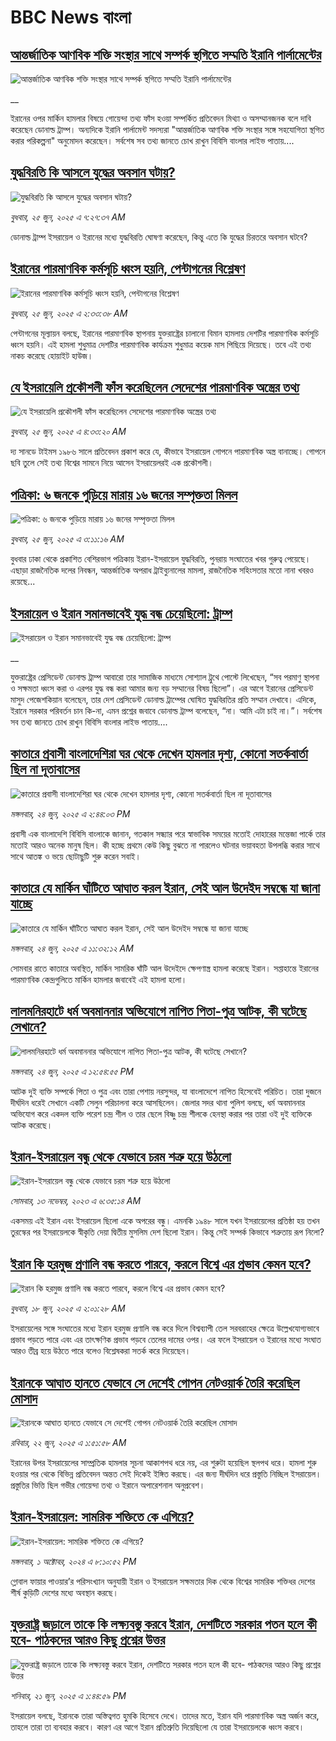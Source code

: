 # BBC News বাংলা## [আন্তর্জাতিক আণবিক শক্তি সংস্থার সাথে সম্পর্ক স্থগিতে সম্মতি ইরানি পার্লামেন্টের](https://www.bbc.co.uk/bengali/live/c0l41w03g58t?at_campaign=githubrss)![আন্তর্জাতিক আণবিক শক্তি সংস্থার সাথে সম্পর্ক স্থগিতে সম্মতি ইরানি পার্লামেন্টের](https://ichef.bbci.co.uk/ace/standard/240/cpsprodpb/9c7e/live/98cf59d0-5198-11f0-b4be-8f7caf53b80c.jpg)__ইরানের ওপর মার্কিন হামলার বিষয়ে গোয়েন্দা তথ্য ফাঁস হওয়া সম্পর্কিত প্রতিবেদন মিথ্যা ও অসম্মানজনক বলে দাবি করেছেন ডোনাল্ড ট্রাম্প। অন্যদিকে ইরানি পার্লামেন্ট সদস্যরা "আন্তর্জাতিক আণবিক শক্তি সংস্থার সঙ্গে সহযোগিতা স্থগিত করার পরিকল্পনা" অনুমোদন করেছেন। সর্বশেষ সব তথ্য জানতে চোখ রাখুন বিবিসি বাংলার লাইভ পাতায়....## [যুদ্ধবিরতি কি আসলে যুদ্ধের অবসান ঘটায়?](https://www.bbc.com/bengali/articles/c5y7ex2r3yro?at_campaign=githubrss)![যুদ্ধবিরতি কি আসলে যুদ্ধের অবসান ঘটায়?](https://ichef.bbci.co.uk/ace/ws/240/cpsprodpb/1cd8/live/949125d0-5196-11f0-a2ff-17a82c2e8bc4.jpg)_বুধবার, ২৫ জুন, ২০২৫ এ ৭:২৭:৩৭ AM_ডোনাল্ড ট্রাম্প ইসরায়েল ও ইরানের মধ্যে যুদ্ধবিরতি ঘোষণা করেছেন, কিন্তু এতে কি যুদ্ধের চিরতরে অবসান ঘটবে?## [ইরানের পারমাণবিক কর্মসূচি ধ্বংস হয়নি,  পেন্টাগনের বিশ্লেষণ](https://www.bbc.com/bengali/articles/cn9y39ej1d4o?at_campaign=githubrss)![ইরানের পারমাণবিক কর্মসূচি ধ্বংস হয়নি,  পেন্টাগনের বিশ্লেষণ](https://ichef.bbci.co.uk/ace/ws/240/cpsprodpb/b021/live/b3d2fbd0-5169-11f0-8485-7bd50fa63665.jpg)_বুধবার, ২৫ জুন, ২০২৫ এ ২:৩৩:৩৮ AM_পেন্টাগনের মূল্যায়ন বলছে, ইরানের পারমাণবিক স্থাপনায় যুক্তরাষ্ট্রের চালানো বিমান হামলায় দেশটির পারমাণবিক কর্মসূচি ধ্বংস হয়নি। এই হামলা শুধুমাত্র দেশটির পারমাণবিক কার্যক্রম শুধুমাত্র কয়েক মাস পিছিয়ে দিয়েছে। তবে এই তথ্য নাকচ করেছে হোয়াইট হাউজ।## [যে ইসরায়েলি প্রকৌশলী ফাঁস করেছিলেন সেদেশের পারমাণবিক অস্ত্রের তথ্য](https://www.bbc.com/bengali/articles/cx2lqwdlq48o?at_campaign=githubrss)![যে ইসরায়েলি প্রকৌশলী ফাঁস করেছিলেন সেদেশের পারমাণবিক অস্ত্রের তথ্য](https://ichef.bbci.co.uk/ace/ws/240/cpsprodpb/a6c2/live/a7dabb60-4db3-11f0-84e5-a32bf281c393.jpg)_বুধবার, ২৫ জুন, ২০২৫ এ ৪:৩৩:২০ AM_দ্য সানডে টাইমস ১৯৮৬ সালে প্রতিবেদন প্রকাশ করে যে, কীভাবে ইসরায়েল গোপনে পারমাণবিক অস্ত্র বানাচ্ছে। গোপনে ছবি তুলে সেই তথ্য বিশ্বের সামনে নিয়ে আসেন ইসরায়েলরই এক প্রকৌশলী।## [পত্রিকা: ৬ জনকে পুড়িয়ে মারায় ১৬ জনের সম্পৃক্ততা মিলল](https://www.bbc.com/bengali/articles/clymzyg37nlo?at_campaign=githubrss)![পত্রিকা: ৬ জনকে পুড়িয়ে মারায় ১৬ জনের সম্পৃক্ততা মিলল](https://ichef.bbci.co.uk/ace/ws/240/cpsprodpb/bdc7/live/00c936f0-516c-11f0-9387-19c7f3f4293a.jpg)_বুধবার, ২৫ জুন, ২০২৫ এ ৩:১১:১৬ AM_বুধবার ঢাকা থেকে প্রকাশিত বেশিরভাগ পত্রিকায় ইরান-ইসরায়েল যুদ্ধবিরতি, পুনরায় সংঘাতের খবর গুরুত্ব পেয়েছে। এছাড়া রাজনৈতিক দলের নিবন্ধন, আন্তর্জাতিক অপরাধ ট্রাইব্যুনালের মামলা, রাজনৈতিক সহিংসতার মতো নানা খবরও রয়েছে...## [ইসরায়েল ও ইরান সমানভাবেই যুদ্ধ বন্ধ চেয়েছিলো: ট্রাম্প](https://www.bbc.co.uk/bengali/live/ce3nl955ypdt?at_campaign=githubrss)![ইসরায়েল ও ইরান সমানভাবেই যুদ্ধ বন্ধ চেয়েছিলো: ট্রাম্প](https://ichef.bbci.co.uk/ace/standard/240/cpsprodpb/6009/live/93d5c9b0-5115-11f0-b4be-8f7caf53b80c.jpg)__যুক্তরাষ্ট্রের প্রেসিডেন্ট ডোনাল্ড ট্রাম্প আবারো তার সামাজিক মাধ্যমে সোশ্যাল ট্রুথে পোস্টে লিখেছেন, “সব পরমাণু স্থাপনা ও সক্ষমতা ধ্বংস করা ও এরপর যুদ্ধ বন্ধ করা আমার জন্য বড় সম্মানের বিষয় ছিলো”। এর আগে ইরানের প্রেসিডেন্ট মাসুদ পেজেশকিয়ান বলেছেন, তার দেশ প্রেসিডেন্ট ডোনাল্ড ট্রাম্পের ঘোষিত যুদ্ধবিরতির প্রতি সম্মান দেখাবে। এদিকে, ইরানে  সরকার পরিবর্তন চান কি-না, এমন প্রশ্নের জবাবে ডোনাল্ড ট্রাম্প  বলেছেন, “না। আমি এটা চাই না।”। সর্বশেষ সব তথ্য জানতে চোখ রাখুন বিবিসি বাংলার লাইভ পাতায়....## [কাতারে প্রবাসী বাংলাদেশিরা ঘর থেকে দেখেন হামলার দৃশ্য, কোনো সতর্কবার্তা ছিল না দূতাবাসের](https://www.bbc.com/bengali/articles/czdvlrrzjnno?at_campaign=githubrss)![কাতারে প্রবাসী বাংলাদেশিরা ঘর থেকে দেখেন হামলার দৃশ্য, কোনো সতর্কবার্তা ছিল না দূতাবাসের](https://ichef.bbci.co.uk/ace/ws/240/cpsprodpb/0d7b/live/49b910d0-50c5-11f0-8c47-237c2e4015f5.jpg)_মঙ্গলবার, ২৪ জুন, ২০২৫ এ ২:৪৪:০৩ PM_প্রবাসী এক বাংলাদেশি বিবিসি বাংলাকে জানান, গতকাল সন্ধ্যার পরে স্বাভাবিক সময়ের মতোই দোহারের মন্তেজা পার্কে তার মতোই আরও অনেক মানুষ ছিল। কী হচ্ছে প্রথমে কেউ কিছু বুঝতে না পারলেও ঘটনার ভয়াবহতা উপলব্ধি করার সাথে সাথে আতঙ্ক ও ভয়ে ছোটাছুটি শুরু করেন সবাই।## [কাতারে যে মার্কিন ঘাঁটিতে আঘাত করল ইরান, সেই আল উদেইদ সম্বন্ধে যা জানা যাচ্ছে](https://www.bbc.com/bengali/articles/cdx5n4lgeg9o?at_campaign=githubrss)![কাতারে যে মার্কিন ঘাঁটিতে আঘাত করল ইরান, সেই আল উদেইদ সম্বন্ধে যা জানা যাচ্ছে](https://ichef.bbci.co.uk/ace/ws/240/cpsprodpb/8e9f/live/a5e5c230-5071-11f0-97f8-effd17ba6497.jpg)_মঙ্গলবার, ২৪ জুন, ২০২৫ এ ১১:৩২:১২ AM_সোমবার রাতে কাতারে অবস্থিত, মার্কিন সামরিক ঘাঁটি আল উদেইদে ক্ষেপণাস্ত্র হামলা করেছে ইরান। সপ্তাহান্তে ইরানের পারমাণবিক কেন্দ্রগুলিতে মার্কিন হামলার জবাবেই এই হামলা হলো।## [লালমনিরহাটে ধর্ম অবমাননার অভিযোগে নাপিত পিতা-পুত্র আটক, কী ঘটেছে সেখানে?](https://www.bbc.com/bengali/articles/c07dkx9emzzo?at_campaign=githubrss)![লালমনিরহাটে ধর্ম অবমাননার অভিযোগে নাপিত পিতা-পুত্র আটক, কী ঘটেছে সেখানে?](https://ichef.bbci.co.uk/ace/ws/240/cpsprodpb/5623/live/4696be30-50f1-11f0-a466-d54f65b60deb.jpg)_মঙ্গলবার, ২৪ জুন, ২০২৫ এ ১২:৫৪:৫৫ PM_আটক দুই ব্যক্তি সম্পর্কে পিতা ও পুত্র এবং তারা পেশায় নরসুন্দর, যা বাংলাদেশে নাপিত হিসেবেই পরিচিত। তারা দুজনে দীর্ঘদিন ধরেই সেখানে একটি সেলুন পরিচালনা করে আসছিলেন।
জেলার সদর থানা পুলিশ বলছে, ধর্ম অবমাননার অভিযোগ করে একদল ব্যক্তি পরেশ চন্দ্র শীল ও তার ছেলে বিষ্ণু চন্দ্র শীলকে হেনস্থা করার পর তারা ওই দুই ব্যক্তিকে আটক করেছে।## [ইরান-ইসরায়েল বন্ধু থেকে যেভাবে চরম শত্রু হয়ে উঠলো](https://www.bbc.com/bengali/articles/cv2z9w0x9j2o?at_campaign=githubrss)![ইরান-ইসরায়েল বন্ধু থেকে যেভাবে চরম শত্রু হয়ে উঠলো](https://ichef.bbci.co.uk/ace/ws/240/cpsprodpb/9a7a/live/d4ac78d0-820e-11ee-9def-dd806bd53fa5.jpg)_সোমবার, ১৩ নভেম্বর, ২০২৩ এ ৬:৩৫:১৪ AM_একসময় এই ইরান এবং ইসরায়েল ছিলো একে অপরের বন্ধু। এমনকি ১৯৪৮ সালে যখন ইসরায়েলের প্রতিষ্ঠা হয় তখন তুরস্কের পর ইসরায়েলকে স্বীকৃতি দেয়া দ্বিতীয় মুসলিম দেশ ছিলো ইরান।  কিন্তু সেই সম্পর্ক কিভাবে শত্রুতায় রূপ নিলো?## [ইরান কি হরমুজ প্রণালি বন্ধ করতে পারবে, করলে বিশ্বে এর প্রভাব কেমন হবে?](https://www.bbc.com/bengali/articles/cx2v8nxqjrwo?at_campaign=githubrss)![ইরান কি হরমুজ প্রণালি বন্ধ করতে পারবে, করলে বিশ্বে এর প্রভাব কেমন হবে?](https://ichef.bbci.co.uk/ace/ws/240/cpsprodpb/205f/live/19bc7f20-4b61-11f0-86d5-3b52b53af158.jpg)_বুধবার, ১৮ জুন, ২০২৫ এ ২:০১:২৮ AM_ইসরায়েলের সঙ্গে সংঘাতের মধ্যে ইরান হরমুজ প্রণালি বন্ধ করে দিলে বিশ্বব্যাপী তেল সরবরাহের ক্ষেত্রে উল্লেখযোগ্যভাবে প্রভাব পড়তে পারে এবং এর তাৎক্ষণিক প্রভাব পড়বে তেলের দামের ওপর। এর ফলে ইসরায়েল ও ইরানের মধ্যে সংঘাত আরও তীব্র হয়ে উঠতে পারে বলেও বিশ্লেষকরা সতর্ক করে দিয়েছেন।## [ইরানকে আঘাত হানতে যেভাবে সে দেশেই গোপন নেটওয়ার্ক তৈরি করেছিল মোসাদ](https://www.bbc.com/bengali/articles/c994r8jydnmo?at_campaign=githubrss)![ইরানকে আঘাত হানতে যেভাবে সে দেশেই গোপন নেটওয়ার্ক তৈরি করেছিল মোসাদ](https://ichef.bbci.co.uk/ace/ws/240/cpsprodpb/b0f2/live/21159100-4e7f-11f0-86d5-3b52b53af158.jpg)_রবিবার, ২২ জুন, ২০২৫ এ ১:৫১:৫৮ AM_ইরানের উপর ইসরায়েলের সাম্প্রতিক হামলার সূচনা আকাশপথ ধরে নয়, এর শুরুটা হয়েছিল স্থলপথ ধরে। হামলা শুরু হওয়ার পর থেকে বিভিন্ন প্রতিবেদন অন্তত সেই দিকেই ইঙ্গিত করছে। 
এর জন্য দীর্ঘদিন ধরে প্রস্তুতি নিচ্ছিল ইসরায়েল। প্রস্তুতির ভিত্তি ছিল গভীর গোয়েন্দা তথ্য ও ইরানে অপারেশনাল অনুপ্রবেশ।## [ইরান-ইসরায়েল: সামরিক শক্তিতে কে এগিয়ে?](https://www.bbc.com/bengali/articles/cx7dv4yn5ypo?at_campaign=githubrss)![ইরান-ইসরায়েল: সামরিক শক্তিতে কে এগিয়ে?](https://ichef.bbci.co.uk/ace/ws/240/cpsprodpb/926c/live/773e1680-fa41-11ee-97f7-e98b193ef1b8.jpg)_মঙ্গলবার, ১ অক্টোবর, ২০২৪ এ ৮:১০:৫২ PM_গ্লোবাল ফায়ার পাওয়ার’র পরিসংখ্যান অনুযায়ী ইরান ও  ইসরায়েল সক্ষমতার দিক থেকে বিশ্বের সামরিক শক্তিধর দেশের শীর্ষ কুড়িটি দেশের মধ্যে অবস্থান করছে।## [যুক্তরাষ্ট্র জড়ালে তাকে কি লক্ষ্যবস্তু করবে ইরান, দেশটিতে সরকার পতন হলে কী হবে- পাঠকদের আরও কিছু প্রশ্নের উত্তর](https://www.bbc.com/bengali/articles/c78n9qxpx56o?at_campaign=githubrss)![যুক্তরাষ্ট্র জড়ালে তাকে কি লক্ষ্যবস্তু করবে ইরান, দেশটিতে সরকার পতন হলে কী হবে- পাঠকদের আরও কিছু প্রশ্নের উত্তর](https://ichef.bbci.co.uk/ace/ws/240/cpsprodpb/1e8a/live/81f4b600-4e6f-11f0-86d5-3b52b53af158.jpg)_শনিবার, ২১ জুন, ২০২৫ এ ১:৪৪:৫৯ PM_ইসরায়েল বলছে, ইরানকে তারা অস্তিত্বগত হুমকি হিসেবে দেখে। তাদের মতে, ইরান যদি পারমাণবিক অস্ত্র অর্জন করে, তাহলে তারা তা ব্যবহার করবে। কারণ এর আগে ইরান প্রতিশ্রুতি দিয়েছিলো যে তারা ইসরায়েলকে ধ্বংস করবে।